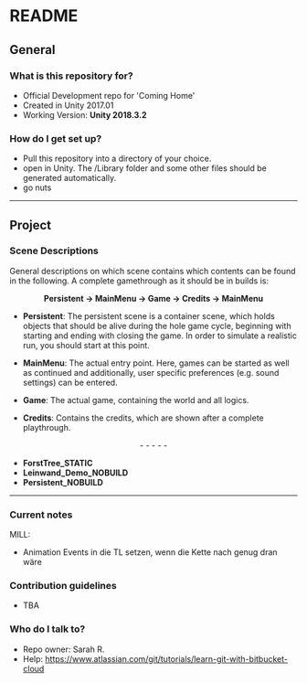 # README #

## General ##

### What is this repository for? ###

* Official Development repo for 'Coming Home'
* Created in Unity 2017.01
* Working Version: **Unity 2018.3.2**

### How do I get set up? ###

* Pull this repository into a directory of your choice. 
* open in Unity. The /Library folder and some other files should be generated automatically. 
* go nuts

___

## Project ##

### Scene Descriptions ###

General descriptions on which scene contains which contents can be found in the following. A complete gamethrough as it should be in builds is: 

<center><b>Persistent -> MainMenu -> Game -> Credits -> MainMenu</b></center>  
  
 * **Persistent**: The persistent scene is a container scene, which holds objects that should be alive during the hole game cycle, beginning with starting and ending with closing the game. In order to simulate a realistic run, you should start at this point.

 * **MainMenu**: The actual entry point. Here, games can be started as well as continued and additionally, user specific preferences (e.g. sound settings) can be entered.

 * **Game**: The actual game, containing the world and all logics.

 * **Credits**: Contains the credits, which are shown after a complete playthrough.

<center> - - - - - </center>

 * **ForstTree_STATIC**
 * **Leinwand_Demo_NOBUILD**
 * **Persistent_NOBUILD**

___

### Current notes ###
MILL:
- Animation Events in die TL setzen, wenn die Kette nach genug dran wäre

### Contribution guidelines ###

* TBA

### Who do I talk to? ###

* Repo owner: Sarah R.
* Help: https://www.atlassian.com/git/tutorials/learn-git-with-bitbucket-cloud